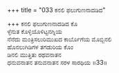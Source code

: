 +++
title = "033 ಕನಲಿ ಫಲುಗುಣನಾದಡಿದ"

+++
ಕನಲಿ ಫಲುಗುಣನಾದಡಿದ ಕೊ  
ಳ್ಳೆನುತ ಕೊಳ್ಳಿಯೊಳಿಟ್ಟನಗ್ನಿಯ  
ನೆನೆದು ಮಂತ್ರಿಸಲುರಿಮುಖದ ಕಾರ್ಬೊಗೆಯ ಮೊಬ್ಬಿನಲಿ  
ಹೊನಲುಗಿಡಿಗಳ ತಗಡುರಿಯ ಕೊಂ  
ಡಿನಲಿ ಮುತ್ತಿತು ರಥವನಾತನ  
ಧನುವನಾತನ ತನುವನಾತನ ಸರಳ ಸಾರಥಿಯ      ॥33॥